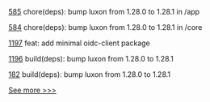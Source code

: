 
[585](https://github.com/hyperledger/aries-mobile-agent-react-native/pull/585) chore(deps): bump luxon from 1.28.0 to 1.28.1 in /app

[584](https://github.com/hyperledger/aries-mobile-agent-react-native/pull/584) chore(deps): bump luxon from 1.28.0 to 1.28.1 in /core

[1197](https://github.com/hyperledger/aries-framework-javascript/pull/1197) feat: add minimal oidc-client package

[1196](https://github.com/hyperledger/aries-framework-javascript/pull/1196) build(deps): bump luxon from 1.28.0 to 1.28.1

[182](https://github.com/hyperledger/aries-framework-javascript-ext/pull/182) build(deps): bump luxon from 1.28.0 to 1.28.1


[See more >>>](https://start-here.hyperledger.org/pull-requests)
